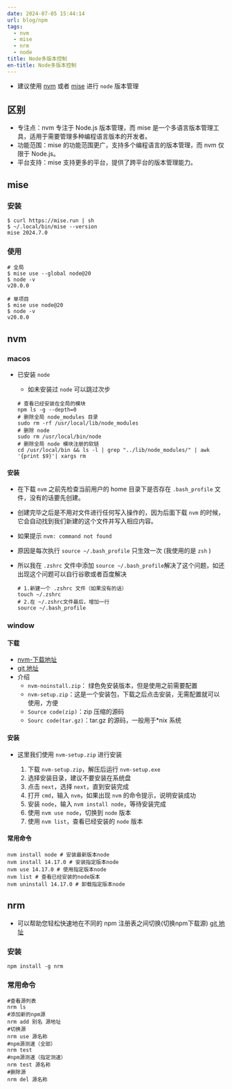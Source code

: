```yaml
---
date: 2024-07-05 15:44:14
url: blog/npm
tags:
  - nvm
  - mise
  - nrm
  - node
title: Node多版本控制
en-title: Node多版本控制
---
```


- 建议使用 [nvm](https://github.com/nvm-sh/nvm) 或者 [mise](https://mise.jdx.dev/) 进行 `node` 版本管理
<!-- - [nvm 教程(window)](https://juejin.cn/post/6844904134827573256)
- [nvm 教程(mac)](https://juejin.cn/post/6844904056024989710) -->

## 区别

- 专注点：nvm 专注于 Node.js 版本管理，而 mise 是一个多语言版本管理工具，适用于需要管理多种编程语言版本的开发者。
- 功能范围：mise 的功能范围更广，支持多个编程语言的版本管理，而 nvm 仅限于 Node.js。
- 平台支持：mise 支持更多的平台，提供了跨平台的版本管理能力。

## mise

### 安装
  ```shell
  $ curl https://mise.run | sh
  $ ~/.local/bin/mise --version
  mise 2024.7.0
  ```
### 使用
```shell
# 全局
$ mise use --global node@20
$ node -v
v20.0.0

# 单项目
$ mise use node@20
$ node -v
v20.0.0

```


## nvm
### macos

- 已安装 `node`

  - 如未安装过 `node` 可以跳过次步

  ```shell
  # 查看已经安装在全局的模块
  npm ls -g --depth=0
  # 删除全局 node_modules 目录
  sudo rm -rf /usr/local/lib/node_modules
  # 删除 node
  sudo rm /usr/local/bin/node
  # 删除全局 node 模块注册的软链
  cd /usr/local/bin && ls -l | grep "../lib/node_modules/" | awk '{print $9}'| xargs rm
  ```

#### 安装

- 在下载 `nvm` 之前先检查当前用户的 home 目录下是否存在 `.bash_profile` 文件，没有的话要先创建。

- 创建完毕之后是不用对文件进行任何写入操作的，因为后面下载 `nvm` 的时候，它会自动找到我们新建的这个文件并写入相应内容。
- 如果提示 `nvm: command not found`
- 原因是每次执行 `source ~/.bash_profile` 只生效一次 (我使用的是 `zsh` )
- 所以我在 `.zshrc` 文件中添加 `source ~/.bash_profile`解决了这个问题，如还出现这个问题可以自行谷歌或者百度解决

  ```shell
  # 1.新建一个 .zshrc 文件（如果没有的话）
  touch ~/.zshrc
  # 2.在 ~/.zshrc文件最后，增加一行
  source ~/.bash_profile
  ```

### window

#### 下载

- [nvm-下载地址](https://github.com/coreybutler/nvm-windows/releases)
- [git 地址](https://github.com/nvm-sh/nvm)
- 介绍
  - `nvm-noinstall.zip`： 绿色免安装版本，但是使用之前需要配置
  - `nvm-setup.zip`：这是一个安装包，下载之后点击安装，无需配置就可以使用，方便
  - `Source code(zip)`：zip 压缩的源码
  - `Sourc code(tar.gz)`：tar.gz 的源码，一般用于\*nix 系统

#### 安装

- 这里我们使用 `nvm-setup.zip` 进行安装

  1.  下载 `nvm-setup.zip`，解压后运行 `nvm-setup.exe`
  2.  选择安装目录，建议不要安装在系统盘
  3.  点击 `next`，选择 `next`，直到安装完成
  4.  打开 `cmd`，输入 `nvm`，如果出现 `nvm` 的命令提示，说明安装成功
  5.  安装 `node`，输入 `nvm install node`，等待安装完成
  6.  使用 `nvm use node`，切换到 `node` 版本
  7.  使用 `nvm list`，查看已经安装的 `node` 版本

#### 常用命令

```shell
nvm install node # 安装最新版本node
nvm install 14.17.0 # 安装指定版本node
nvm use 14.17.0 # 使用指定版本node
nvm list # 查看已经安装的node版本
nvm uninstall 14.17.0 # 卸载指定版本node
```

## nrm
- 可以帮助您轻松快速地在不同的 npm 注册表之间切换(切换npm下载源)
[git 地址](https://github.com/Pana/nrm)

### 安装

```shell
npm install -g nrm
```

### 常用命令

```shell
#查看源列表
nrm ls
#添加新的npm源
nrm add 别名 源地址
#切换源
nrm use 源名称
#npm源测速（全部）
nrm test
#npm源测速（指定测速）
nrm test 源名称
#删除源
nrm del 源名称
```
